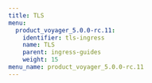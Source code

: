 ```yaml
---
title: TLS
menu:
  product_voyager_5.0.0-rc.11:
    identifier: tls-ingress
    name: TLS
    parent: ingress-guides
    weight: 15
menu_name: product_voyager_5.0.0-rc.11
---
```


